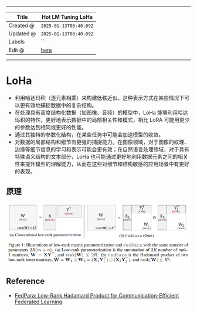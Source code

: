 -----

| Title     | Hot LM Tuning LoHa                                    |
| --------- | ----------------------------------------------------- |
| Created @ | `2025-01-13T08:40:09Z`                                |
| Updated @ | `2025-01-13T08:40:09Z`                                |
| Labels    | \`\`                                                  |
| Edit @    | [here](https://github.com/junxnone/aiwiki/issues/492) |

-----

# LoHa

  - 利用哈达玛积（逐元素相乘）来构建低秩近似。这种表示方式在某些情况下可以更有效地捕捉数据中的复杂结构。
  - 在处理具有高度结构化数据（如图像、音频）的模型中，LoHa 能够利用哈达玛积的特性，更好地表示数据中的局部相关性和模式，相比 LoRA
    可能用更少的参数达到相同或更好的性能。
  - 通过其独特的参数化结构，在某些任务中可能会加速模型的收敛。
  - 对数据的局部结构和细节有更强的捕捉能力。在图像领域，对于图像的纹理、边缘等细节信息的学习和表示可能会更有效；在自然语言处理领域，对于具有特殊语义结构的文本部分，LoHa
    也可能通过更好地利用数据元素之间的相关性来提升模型的理解能力，从而在这些对细节和结构敏感的应用场景中有更好的表现。

## 原理

![image](media/94574406b239527d8f3aa3753e5aa6d384f73bec.png)

## Reference

  - [FedPara: Low-Rank Hadamard Product for Communication-Efficient
    Federated Learning](https://arxiv.org/pdf/2108.06098)
